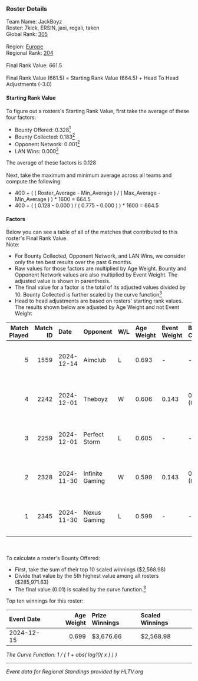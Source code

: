### Roster Details<br />
Team Name: JackBoyz<br />
Roster: 7kick, ERSIN, jaxi, regali, taken<br />
Global Rank: [305](../../standings_global_2025_02_28.md)<br />
<br />
Region: [Europe]( ../../standings_europe_2025_02_28.md)<br />
Regional Rank: [204]( ../../standings_europe_2025_02_28.md)<br />
<br />
Final Rank Value:  661.5<br />
<br />
Final Rank Value (661.5) = Starting Rank Value (664.5) + Head To Head Adjustments (-3.0)<br />

#### Starting Rank Value<br />
To figure out a rosters's Starting Rank Value, first take the average of these four factors:<br />
- Bounty Offered: 0.328[<sup>1</sup>](#table2)
- Bounty Collected: 0.183[<sup>2</sup>](#table1)
- Opponent Network: 0.001[<sup>2</sup>](#table1)
- LAN Wins: 0.000[<sup>2</sup>](#table1)

The average of these factors is 0.128<br />
<br />
Next, take the maximum and minimum average across all teams and compute the following:<br />
- 400 + ( ( Roster_Average - Min_Average ) / ( Max_Average - Min_Average ) ) * 1600 = 664.5
- 400 + ( ( 0.128 - 0.000 ) / ( 0.775 - 0.000 ) ) * 1600 = 664.5


#### Factors<br />
Below you can see a table of all of the matches that contributed to this roster's Final Rank Value.<br />
Note:<br />

- For Bounty Collected, Opponent Network, and LAN Wins, we consider only the ten best results over the past 6 months.
- Raw values for those factors are multiplied by Age Weight. Bounty and Opponent Network values are also multiplied by Event Weight. The adjusted value is shown in parenthesis.
- The final value for a factor is the total of its adjusted values divided by 10. Bounty Collected is further scaled by the curve function[<sup>3</sup>](#curveFunction)
- Head to head adjustments are based on rosters' starting rank values. The results shown below are adjusted by Age Weight and not Event Weight
<span id="table1"></span><br />


| Match Played | Match ID | Date       | Opponent        | W/L | Age Weight | Event Weight | Bounty Collected | Opponent Network | LAN Wins  | H2H Adj. | Roster                            |
| -: | -: | :- | :- | :- | :- | :- | :- | :- | :- | -: | :- |
|            5 |     1559 | 2024-12-14 | Aimclub         | L   | 0.693      | -            | -                | -                | -         |    -7.56 | 7kick, ERSIN, jaxi, regali, taken |
|            4 |     2242 | 2024-12-01 | Theboyz         | W   | 0.606      | 0.143        | 0.004 (0.000)    | 0.092 (0.008)    | 0 (0.000) |     9.37 | 7kick, ERSIN, jaxi, regali, taken |
|            3 |     2259 | 2024-12-01 | Perfect Storm   | L   | 0.605      | -            | -                | -                | -         |    -9.18 | 7kick, ERSIN, jaxi, regali, taken |
|            2 |     2328 | 2024-11-30 | Infinite Gaming | W   | 0.599      | 0.143        | 0.000 (0.000)    | 0.064 (0.005)    | 0 (0.000) |     5.71 | 7kick, ERSIN, jaxi, regali, taken |
|            1 |     2345 | 2024-11-30 | Nexus Gaming    | L   | 0.599      | -            | -                | -                | -         |    -1.31 | 7kick, ERSIN, jaxi, regali, taken |

<br />
<span id="table2"></span><br />
To calculate a roster's Bounty Offered:<br />

- First, take the sum of their top 10 scaled winnings ($2,568.98)
- Divide that value by the 5th highest value among all rosters ($285,971.63)
- The final value (0.01) is scaled by the curve function.[<sup>3</sup>](#curveFunction)

Top ten winnings for this roster:<br />

| Event Date | Age Weight | Prize Winnings | Scaled Winnings |
| :- | -: | :- | :- |
| 2024-12-15 |      0.699 | $3,676.66      | $2,568.98       |


<span id="curveFunction"></span>_The Curve Function: 1 / ( 1 + abs( log10( x ) ) )_<br />

---
_Event data for Regional Standings provided by HLTV.org_<br />
